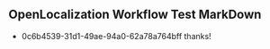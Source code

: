 ## OpenLocalization Workflow Test MarkDown
* 0c6b4539-31d1-49ae-94a0-62a78a764bff 
thanks!<!--HONumber=Mar16_HO3-->
